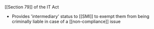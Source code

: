 [[Section 79]] of the IT Act
- Provides 'intermediary' status to [[SMI]] to exempt them from being criminally liable in case of a [[non-compliance]] issue